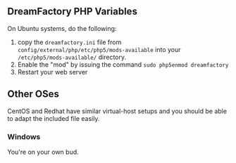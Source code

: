 ## DreamFactory PHP Variables
On Ubuntu systems, do the following:

 1. copy the `dreamfactory.ini` file from `config/external/php/etc/php5/mods-available` into your `/etc/php5/mods-available/` directory.
 2. Enable the "mod" by issuing the command `sudo php5enmod dreamfactory`
 3. Restart your web server

## Other OSes
CentOS and Redhat have similar virtual-host setups and you should be able to adapt the included file easily.

### Windows
You're on your own bud.
